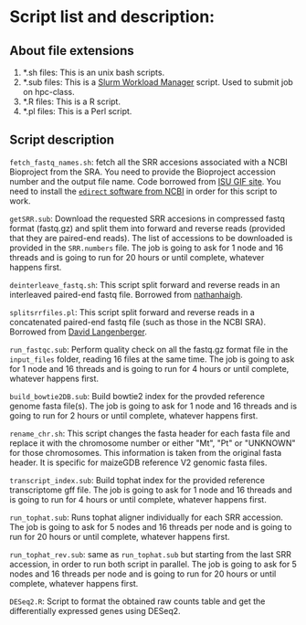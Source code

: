 # Script list and description:  
  
## About file extensions  
1. \*.sh files: This is an unix bash scripts.  
2. \*.sub files: This is a [Slurm Workload Manager](https://slurm.schedmd.com) script. Used to submit job on hpc-class.  
3. \*.R files: This is a R script.  
4. \*.pl files: This is a Perl script.  

## Script description

`fetch_fastq_names.sh`: fetch all the SRR accesions associated with a NCBI Bioproject from the SRA. You need to provide the Bioproject accession number and the output file name. Code borrowed from [ISU GIF site](https://gif.biotech.iastate.edu/downloading-all-sra-files-related-bioprojectstudy). You need to install the [`edirect` software from NCBI](https://www.ncbi.nlm.nih.gov/books/NBK179288/) in order for this script to work.

`getSRR.sub`: Download the requested SRR accesions in compressed fastq format (fastq.gz) and split them into forward and reverse reads (provided that they are paired-end reads). The list of accessions to be downloaded is provided in the `SRR.numbers` file. The job is going to ask for 1 node and 16 threads and is going to run for 20 hours or until complete, whatever happens first.  
  
`deinterleave_fastq.sh`: This script split forward and reverse reads in an interleaved paired-end fastq file. Borrowed from [nathanhaigh](https://gist.github.com/nathanhaigh/3521724).  
  
`splitsrrfiles.pl`: This script split forward and reverse reads in a concatenated paired-end fastq file (such as those in the NCBI SRA). Borrowed from [David Langenberger](https://www.biostars.org/p/19446/).  
  
`run_fastqc.sub`: Perform quality check on all the fastq.gz format file in the `input_files` folder, reading 16 files at the same time. The job is going to ask for 1 node and 16 threads and is going to run for 4 hours or until complete, whatever happens first.  
  
`build_bowtie2DB.sub`: Build bowtie2 index for the provded reference genome fasta file(s). The job is going to ask for 1 node and 16 threads and is going to run for 2 hours or until complete, whatever happens first.  
  
`rename_chr.sh`: This script changes the fasta header for each fasta file and replace it with the chromosome number or either "Mt", "Pt" or "UNKNOWN" for those chromosomes. This information is taken from the original fasta header. It is specific for maizeGDB reference V2 genomic fasta files.  
  
`transcript_index.sub`: Build tophat index for the provided reference transcriptome gff file. The job is going to ask for 1 node and 16 threads and is going to run for 4 hours or until complete, whatever happens first.  
  
`run_tophat.sub`: Runs tophat aligner individually for each SRR accession. The job is going to ask for 5 nodes and 16 threads per node and is going to run for 20 hours or until complete, whatever happens first.  
  
`run_tophat_rev.sub`: same as `run_tophat.sub` but starting from the last SRR accession, in order to run both script in parallel. The job is going to ask for 5 nodes and 16 threads per node and is going to run for 20 hours or until complete, whatever happens first. 

`DESeq2.R`: Script to format the obtained raw counts table and get the differentially expressed genes using DESeq2.